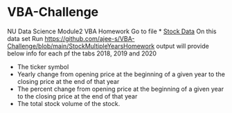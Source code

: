 # VBA-Challenge
NU Data Science Module2 VBA Homework
Go to file * [Stock Data](Resources/Multiple_year_stock_data.xlsx) 
On this data set Run https://github.com/ajee-s/VBA-Challenge/blob/main/StockMultipleYearsHomework
output will provide below info for each pf the tabs 2018, 2019 and 2020
  *  The ticker symbol
  * Yearly change from opening price at the beginning of a given year to the closing price at the end of that year
  * The percent change from opening price at the beginning of a given year to the closing price at the end of that year
  * The total stock volume of the stock.
